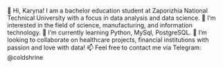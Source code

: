 👋 Hi, Karyna! I am a bachelor education student at Zaporizhia National Technical University with a focus in data analysis and data science.
👀 I’m interested in the field of science, manufacturing, and information technology. 
🌱 I’m currently learning Python, MySql, PostgreSQL.
💞️ I’m looking to collaborate on healthcare projects, financial institutions with passion and love with data!
📫 Feel free to contact me via Telegram: @coldshrine
